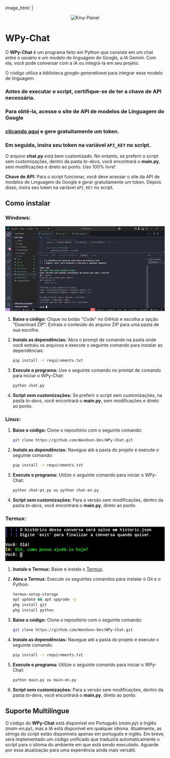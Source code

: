 image_html: |
  <p align="center">
    <img alt="Kiny-Painel" src="https://raw.githubusercontent.com/MicaelliMedeiros/micaellimedeiros/master/image/computer-illustration.png">
  </p>


# WPy-Chat

O **WPy-Chat** é um programa feito em Python que consiste em um chat entre o usuário e um modelo de linguagem do Google, a IA Gemini. Com ela, você pode conversar com a IA ou integrá-la em seu projeto.

O código utiliza a biblioteca *google-generativeai* para integrar esse modelo de linguagem.

### Antes de executar o script, certifique-se de ter a chave de API necessária. 
### Para obtê-la, acesse o site de API de modelos de Linguagem do Google 
### [clicando aqui](https://aistudio.google.com/app/apikey) e gere gratuitamente um token. 
### Em seguida, insira seu token na variável `API_KEY` no script.

O arquivo **chat.py** está bem customizado. No entanto, se preferir o script sem customizações, dentro da pasta *to-devs*, você encontrará o **main.py**, sem modificações e direto ao ponto. Uso 100% livre!

**Chave de API:**
Para o script funcionar, você deve acessar o site da API de modelos de Linguagem do Google e gerar gratuitamente um token. Depois disso, insira seu token na variável `API_KEY` no script.

## Como instalar

### Windows:

![Imagem do Projeto W](.assets/windows.jpg)

1. **Baixe o código:** Clique no botão "Code" no GitHub e escolha a opção "Download ZIP". Extraia o conteúdo do arquivo ZIP para uma pasta de sua escolha.

2. **Instale as dependências:** Abra o prompt de comando na pasta onde você extraiu os arquivos e execute o seguinte comando para instalar as dependências:

    ```bash
    pip install -r requirements.txt
    ```

3. **Execute o programa:** Use o seguinte comando no prompt de comando para iniciar o WPy-Chat:

    ```bash
    python chat.py
    ```

4. **Script sem customizações:** Se preferir o script sem customizações, na pasta *to-devs*, você encontrará o **main.py**, sem modificações e direto ao ponto.

### Linux:

1. **Baixe o código:** Clone o repositório com o seguinte comando:

    ```bash
    git clone https://github.com/Wandson-Dev/WPy-Chat.git
    ```

2. **Instale as dependências:** Navegue até a pasta do projeto e execute o seguinte comando:

    ```bash
    pip install -r requirements.txt
    ```

3. **Execute o programa:** Utilize o seguinte comando para iniciar o WPy-Chat:

    ```bash
    python chat-pt.py ou python chat-en.py
    ```

4. **Script sem customizações:** Para a versão sem modificações, dentro da pasta *to-devs*, você encontrará o **main.py**, direto ao ponto.

### Termux:

![Imagem do Projeto TL](.assets/example.jpg)

1. **Instale o Termux:** Baixe e instale o [Termux](https://play.google.com/store/apps/details?id=com.termux).

2. **Abra o Termux:** Execute os seguintes comandos para instalar o Git e o Python:

    ```bash
    termux-setup-storage
    apt update && apt upgrade -y
    pkg install git
    pkg install python
    ```

3. **Baixe o código:** Clone o repositório com o seguinte comando:

    ```bash
    git clone https://github.com/Wandson-Dev/WPy-Chat.git
    ```

4. **Instale as dependências:** Navegue até a pasta do projeto e execute o seguinte comando:

    ```bash
    pip install -r requirements.txt
    ```

5. **Execute o programa:** Utilize o seguinte comando para iniciar o WPy-Chat:

    ```bash
    python main.py ou main-en.py
    ```

6. **Script sem customizações:** Para a versão sem modificações, dentro da pasta *to-devs*, você encontrará o **main.py**, direto ao ponto.

## Suporte Multilíngue

O código do **WPy-Chat** está disponível em Português (*main.py*) e Inglês (*main-en.py*), mas a IA está disponível em qualquer idioma. Atualmente, as strings do script estão disponíveis apenas em português e inglês. Em breve, será implementado um código unificado que traduzirá automaticamente o script para o idioma do ambiente em que está sendo executado. Aguarde por essa atualização para uma experiência ainda mais versátil.

